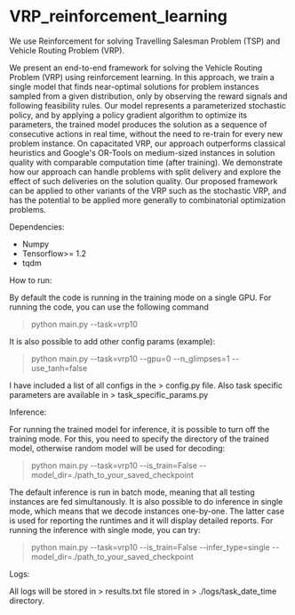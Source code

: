 # VRP_reinforcement_learning
We use Reinforcement for solving Travelling Salesman Problem (TSP) and Vehicle Routing Problem (VRP).

We present an end-to-end framework for solving the Vehicle Routing Problem (VRP) using reinforcement learning. In this approach, we train a single model that finds near-optimal solutions for problem instances sampled from a given distribution, only by observing the reward signals and following feasibility rules. Our model represents a parameterized stochastic policy, and by applying a policy gradient algorithm to optimize its parameters, the trained model produces the solution as a sequence of consecutive actions in real time, without the need to re-train for every new problem instance. On capacitated VRP, our approach outperforms classical heuristics and Google's OR-Tools on medium-sized instances in solution quality with comparable computation time (after training). We demonstrate how our approach can handle problems with split delivery and explore the effect of such deliveries on the solution quality. Our proposed framework can be applied to other variants of the VRP such as the stochastic VRP, and has the potential to be applied more generally to combinatorial optimization problems.


Dependencies:
- Numpy
- Tensorflow>= 1.2
- tqdm

How to run:

By default the code is running in the training mode on a single GPU. For running the code, you can use the following command

> python main.py --task=vrp10

It is also possible to add other config params (example):

> python main.py --task=vrp10 --gpu=0 --n_glimpses=1 --use_tanh=false

I have included a list of all configs in the > config.py file. Also task specific parameters are available in > task_specific_params.py

Inference:

For running the trained model for inference, it is possible to turn off the training mode. For this, you need to specify the directory of the trained model, otherwise random model will be used for decoding:

> python main.py --task=vrp10 --is_train=False --model_dir=./path_to_your_saved_checkpoint

The default inference is run in batch mode, meaning that all testing instances are fed simultanously. It is also possible to do inference in single mode, which means that we decode instances one-by-one. The latter case is used for reporting the runtimes and it will display detailed reports. For running the inference with single mode, you can try:

> python main.py --task=vrp10 --is_train=False --infer_type=single --model_dir=./path_to_your_saved_checkpoint

Logs:

All logs will be stored in > results.txt file stored in > ./logs/task_date_time directory.

